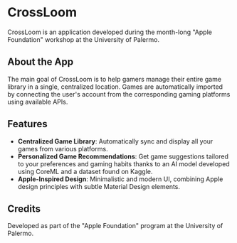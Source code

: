 # CrossLoom

CrossLoom is an application developed during the month-long "Apple Foundation" workshop at the University of Palermo.

## About the App

The main goal of CrossLoom is to help gamers manage their entire game library in a single, centralized location. Games are automatically imported by connecting the user's account from the corresponding gaming platforms using available APIs.

## Features

- **Centralized Game Library**: Automatically sync and display all your games from various platforms.
- **Personalized Game Recommendations**: Get game suggestions tailored to your preferences and gaming habits thanks to an AI model developed using CoreML and a dataset found on Kaggle.
- **Apple-Inspired Design**: Minimalistic and modern UI, combining Apple design principles with subtle Material Design elements.

## Credits

Developed as part of the "Apple Foundation" program at the University of Palermo.
